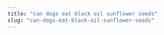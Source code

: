 ```yaml
---
title: "can dogs eat black oil sunflower seeds"
slug: "can-dogs-eat-black-oil-sunflower-seeds"
---
```


